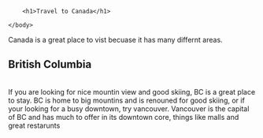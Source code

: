
<!DOCTYPE html>
<html>
    <head>
        <meta charset="utf-8">
        <title>Project: Travel webpage</title>
    </head>
    <body>
    
        <h1>Travel to Canada</h1>
        
    </body>
Canada is a great place to vist becuase it has many differnt areas. <br>

<h2>British Columbia</h2>
 <br>If you are looking for nice mountin view and good skiing, BC is a great place to stay.
 BC is home to  big mountins and is renouned for good skiing, or if your looking for a busy downtown, try vancouver. 
 Vancouver is the capital of BC and has much to offer in its downtown core, things like malls and great restarunts
 
